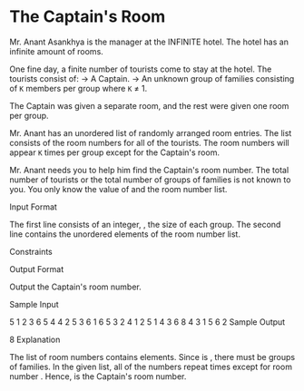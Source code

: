 # The Captain's Room

Mr. Anant Asankhya is the manager at the INFINITE hotel. The hotel has an infinite amount of rooms.

One fine day, a finite number of tourists come to stay at the hotel.
The tourists consist of:
→ A Captain.
→ An unknown group of families consisting of `K` members per group where  `K` ≠ 1.

The Captain was given a separate room, and the rest were given one room per group.

Mr. Anant has an unordered list of randomly arranged room entries. The list consists of the room numbers for all of the tourists. The room numbers will appear `K` times per group except for the Captain's room.

Mr. Anant needs you to help him find the Captain's room number.
The total number of tourists or the total number of groups of families is not known to you.
You only know the value of  and the room number list.

Input Format

The first line consists of an integer, , the size of each group.
The second line contains the unordered elements of the room number list.


Constraints


Output Format

Output the Captain's room number.

Sample Input

5
1 2 3 6 5 4 4 2 5 3 6 1 6 5 3 2 4 1 2 5 1 4 3 6 8 4 3 1 5 6 2 
Sample Output

8
Explanation

The list of room numbers contains  elements. Since  is , there must be  groups of families. In the given list, all of the numbers repeat  times except for room number .
Hence,  is the Captain's room number.